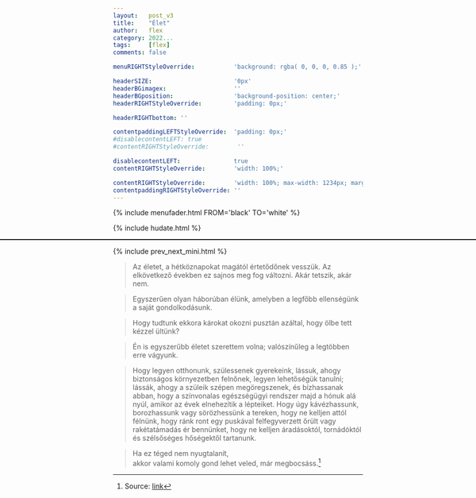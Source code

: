```yaml
---
layout:   post_v3
title:    "Élet"
author:   flex
category: 2022...
tags:     [flex]
comments: false

menuRIGHTStyleOverride:           'background: rgba( 0, 0, 0, 0.85 );'

headerSIZE:                       '0px'
headerBGimagex:                   ''
headerBGposition:                 'background-position: center;'
headerRIGHTStyleOverride:         'padding: 0px;'

headerRIGHTbottom: ''

contentpaddingLEFTStyleOverride:  'padding: 0px;'
#disablecontentLEFT: true
#contentRIGHTStyleOverride:        ''

disablecontentLEFT:               true
contentRIGHTStyleOverride:        'width: 100%;'

contentRIGHTStyleOverride:        'width: 100%; max-width: 1234px; margin: auto;'
contentpaddingRIGHTStyleOverride: ''
---
```


<link rel="stylesheet" type="text/css" href="css/override_v2_berkeley.css">

{% include menufader.html FROM='black' TO='white' %}

{% include hudate.html %}

<hr style="border-top: 1px solid; margin-left: calc( 50% - 50vw ); margin-right: calc( 50% - 50vw );">

{% include prev_next_mini.html %}

> Az életet, a hétköznapokat magától értetődőnek vesszük. Az elkövetkező években ez sajnos meg fog változni. Akár tetszik, akár nem.

> Egyszerűen olyan háborúban élünk, amelyben a legfőbb ellenségünk a saját gondolkodásunk.

> Hogy tudtunk ekkora károkat okozni pusztán azáltal, hogy ölbe tett kézzel ültünk?

> Én is egyszerűbb életet szerettem volna; valószínűleg a legtöbben erre vágyunk.

> Hogy legyen otthonunk, szülessenek gyerekeink, lássuk, ahogy biztonságos környezetben felnőnek, legyen lehetőségük tanulni; lássák, ahogy a szüleik szépen megöregszenek, és bízhassanak abban, hogy a színvonalas egészségügyi rendszer majd a hónuk alá nyúl, amikor az évek elnehezítik a lépteiket. Hogy úgy kávézhassunk, borozhassunk vagy sörözhessünk a tereken, hogy ne kelljen attól félnünk, hogy ránk ront egy puskával felfegyverzett őrült vagy rakétatámadás ér bennünket, hogy ne kelljen áradásoktól, tornádóktól és szélsőséges hőségektől tartanunk.

> Ha ez téged nem nyugtalanít,<br>
> akkor valami komoly gond lehet veled, már megbocsáss.[^1]

[^1]: Source: [link](https://1749.hu/fuggo/essze/jon-kalman-stefansson-senki-nem-teszi-meg-helyettunk.html)